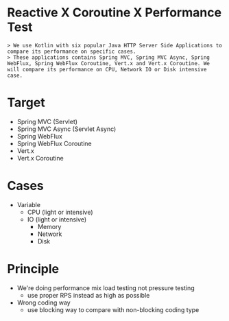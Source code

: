 # Reactive X Coroutine X Performance Test
```
> We use Kotlin with six popular Java HTTP Server Side Applications to compare its performance on specific cases. 
> These applications contains Spring MVC, Spring MVC Async, Spring WebFlux, Spring WebFlux Coroutine, Vert.x and Vert.x Coroutine. We will compare its performance on CPU, Network IO or Disk intensive case.
```

# Target
* Spring MVC (Servlet)
* Spring MVC Async (Servlet Async)
* Spring WebFlux
* Spring WebFlux Coroutine
* Vert.x
* Vert.x Coroutine

# Cases
* Variable
  * CPU (light or intensive)
  * IO (light or intensive)
    * Memory
    * Network
    * Disk

# Principle
* We're doing performance mix load testing not pressure testing
  * use proper RPS instead as high as possible
* Wrong coding way
  * use blocking way to compare with non-blocking coding type
